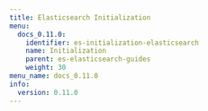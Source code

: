 ```yaml
---
title: Elasticsearch Initialization
menu:
  docs_0.11.0:
    identifier: es-initialization-elasticsearch
    name: Initialization
    parent: es-elasticsearch-guides
    weight: 30
menu_name: docs_0.11.0
info:
  version: 0.11.0
---
```


